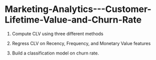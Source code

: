# Marketing-Analytics---Customer-Lifetime-Value-and-Churn-Rate

1. Compute CLV using three different methods

2. Regress CLV on Recency, Frequency, and Monetary Value features

3. Build a classification model on churn rate.
